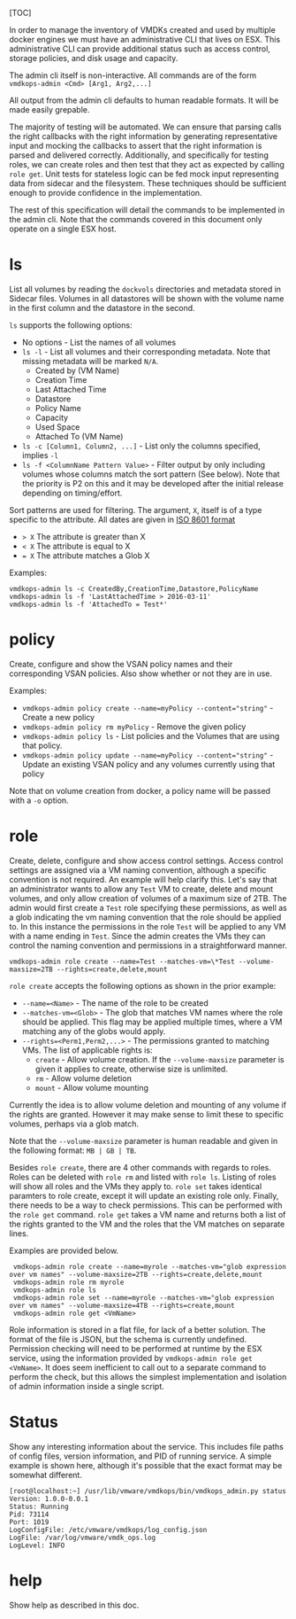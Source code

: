 [TOC]

In order to manage the inventory of VMDKs created and used by multiple docker engines we must have
an administrative CLI that lives on ESX. This administrative CLI can provide additional status such
as access control, storage policies, and disk usage and capacity.

The admin cli itself is non-interactive. All commands are of the form `vmdkops-admin <Cmd> [Arg1, Arg2,...]`

All output from the admin cli defaults to human readable formats. It will be made easily grepable.

The majority of testing will be automated. We can ensure that parsing calls the right callbacks with
the right information by generating representative input and mocking the callbacks to assert that
the right information is parsed and delivered correctly. Additionally, and specifically for testing
roles, we can create roles and then test that they act as expected by calling `role get`. Unit
tests for stateless logic can be fed mock input representing data from sidecar and the filesystem.
These techniques should be sufficient enough to provide confidence in the implementation.

The rest of this specification will detail the commands to be implemented in the admin cli. Note
that the commands covered in this document only operate on a single ESX host.

# ls
List all volumes by reading the `dockvols` directories and metadata stored in Sidecar files.
Volumes in all datastores will be shown with the volume name in the first column and the datastore
in the second.

`ls` supports the following options:
  * No options - List the names of all volumes
  * `ls -l` - List all volumes and their corresponding metadata. Note that missing metadata will be
    marked `N/A`.
    * Created by (VM Name)
    * Creation Time
    * Last Attached Time
    * Datastore
    * Policy Name
    * Capacity
    * Used Space
    * Attached To (VM Name)
  * `ls -c [Column1, Column2, ...]` - List only the columns specified, implies `-l`
  * `ls -f <ColumnName Pattern Value>` - Filter output by only including volumes whose columns match the
                                         sort pattern (See below). Note that the priority is P2 on
                                         this and it may be developed after the initial release
                                         depending on timing/effort.

Sort patterns are used for filtering. The argument, `X`, itself is of a type specific to the attribute. All dates are given in [ISO 8601 format](https://en.wikipedia.org/wiki/ISO_8601)

 * `> X` The attribute is greater than X
 * `< X` The attribute is equal to X
 * `= X` The attribute matches a Glob X

Examples:
```
vmdkops-admin ls -c CreatedBy,CreationTime,Datastore,PolicyName
vmdkops-admin ls -f 'LastAttachedTime > 2016-03-11'
vmdkops-admin ls -f 'AttachedTo = Test*'
```

# policy
Create, configure and show the VSAN policy names and their corresponding VSAN policies. Also show whether or not they are in use.


Examples:
 * `vmdkops-admin policy create --name=myPolicy --content="string"` - Create a new policy
 * `vmdkops-admin policy rm myPolicy` - Remove the given policy
 * `vmdkops-admin policy ls` - List policies and the Volumes that are using that policy.
 * `vmdkops-admin policy update --name=myPolicy --content="string"` - Update an existing VSAN policy and
   any volumes currently using that policy

Note that on volume creation from docker, a policy name will be passed with a `-o` option.

# role
Create, delete, configure and show access control settings. Access control settings are assigned via a
VM naming convention, although a specific convention is not required. An example will help clarify
this. Let's say that an administrator wants to allow any `Test` VM to create, delete and mount
volumes, and only allow creation of volumes of a maximum size of 2TB. The admin would first create a
`Test` role specifying these permissions, as well as a glob indicating the vm naming convention that
the role should be applied to. In this instance the permissions in the role `Test` will be applied to any VM with a
name ending in `Test`. Since the admin creates the VMs they can control the naming convention and
permissions in a straightforward manner.

`vmdkops-admin role create --name=Test --matches-vm=\*Test --volume-maxsize=2TB --rights=create,delete,mount`

`role create` accepts the following options as shown in the prior example:
 * `--name=<Name>` - The name of the role to be created
 * `--matches-vm=<Glob>` - The glob that matches VM names where the role should be applied. This
                           flag may be applied multiple times, where a VM matching any of the globs would
                           apply.
 * `--rights=<Perm1,Perm2,...>` - The permissions granted to matching VMs. The list of applicable rights is:
   * `create` - Allow volume creation. If the `--volume-maxsize` parameter is given it applies to create, otherwise size is unlimited.
   * `rm` - Allow volume deletion
   * `mount` - Allow volume mounting

Currently the idea is to allow volume deletion and mounting of any volume if the rights are granted.
However it may make sense to limit these to specific volumes, perhaps via a glob match.

Note that the `--volume-maxsize` parameter is human readable and given in the following format: `MB | GB | TB`.

Besides `role create`, there are 4 other commands with regards to roles. Roles can be deleted with
`role rm` and listed with `role ls`. Listing of roles will show all roles and the VMs they apply
to. `role set` takes identical paramters to role create, except it will update an existing role
only. Finally, there needs to be a way to check permissions. This can be performed with the `role
get` command. `role get` takes a VM name and returns both a list of the rights granted to the VM and
the roles that the VM matches on separate lines.

Examples are provided below.
```
 vmdkops-admin role create --name=myrole --matches-vm="glob expression over vm names" --volume-maxsize=2TB --rights=create,delete,mount
 vmdkops-admin role rm myrole
 vmdkops-admin role ls
 vmdkops-admin role set --name=myrole --matches-vm="glob expression over vm names" --volume-maxsize=4TB --rights=create,mount
 vmdkops-admin role get <VmName>
```

Role information is stored in a flat file, for lack of a better solution. The format of the file
is JSON, but the schema is currently undefined. Permission checking will need to be performed at
runtime by the ESX service, using the information provided by `vmdkops-admin role get <VmName>`. It
does seem inefficient to call out to a separate command to perform the check, but this allows the
simplest implementation and isolation of admin information inside a single script.

# Status
Show any interesting information about the service. This includes file paths of config files, version
information, and PID of running service. A simple example is shown here, although it's possible
that the exact format may be somewhat different.

```
[root@localhost:~] /usr/lib/vmware/vmdkops/bin/vmdkops_admin.py status
Version: 1.0.0-0.0.1
Status: Running
Pid: 73114
Port: 1019
LogConfigFile: /etc/vmware/vmdkops/log_config.json
LogFile: /var/log/vmware/vmdk_ops.log
LogLevel: INFO
```

# help
Show help as described in this doc.
